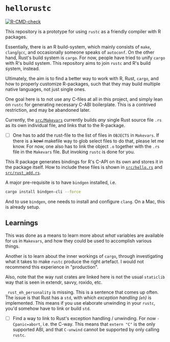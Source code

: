 # `hellorustc`
<!-- badges: start -->
[![R-CMD-check](https://github.com/CGMossa/hellorustc/actions/workflows/R-CMD-check.yaml/badge.svg)](https://github.com/CGMossa/hellorustc/actions/workflows/R-CMD-check.yaml)
<!-- badges: end -->

This repository is a prototype for using `rustc` as a friendly compiler with R packages.

Essentially, there is an R build-system, which mainly consists of `make`, `clang`/`gcc`, and occasionally someone speaks of `autoconf`. On the other hand, Rust's build system is `cargo`. For now, people have tried to unify `cargo` with R's build system. This repository aims to join `rustc` and R's build system, instead.

Ultimately, the aim is to find a better way to work with R, Rust, `cargo`, and how to properly customize R-packages, such that they may build multiple native languages, not just single ones.

One goal here is to not use any C-files at all in this project, and simply lean on `rustc` for generating necessary C-ABI boilerplate. This is a contrived restriction, and may be abandoned later.

Currently, the [`src/Makevars`](./src/Makevars) currently builds *any* single Rust source file `.rs` as its own individual file, and links that to the R-package.

- [ ] One has to add the rust-file to the list of files in `OBJECTS` in `Makevars`. If there is a ~~kewl~~ makefile way to glob select files to do that, please let me know. For now, one also has to link the object `.o` together with the `.rs` file in the `Makevars` file. But invoking `rustc` is done for you.

This R package generates bindings for R's C-API on its own and stores it in the package itself. How to include these files is shown in [`src/hello.rs`](./src/hello.rs) and [`src/rust_add.rs`](./src/rust_add.rs).

A major pre-requisite is to have `bindgen` installed, i.e.

```sh
cargo install bindgen-cli --force
```

And to use `bindgen`, one needs to install and configure `clang`. On a Mac, this is already setup.

## Learnings

This was done as a means to learn more about _what_ variables are available for us
in `Makevars`, and how they could be used to accomplish various things.

Another is to learn about the inner workings of `cargo`, through investigating what it
takes to make `rustc` produce the right artefact. I would not recommend this experience in "production".

Also, note that the way rust crates are linked here is not the usual `staticlib` way that is seen in extendr, savvy, roxido, etc.

`_rust_eh_personality` is missing. This is a sentence that comes up often. The issue is
that Rust has a `std`, with which _exception handling (`eh`)_ is implemented. This
means if you use elaborate unwinding in your `rustc`, you'd somehow have to link or
build `std`.

- [ ] Find a way to link to Rust's exception handling / unwinding. For now `-Cpanic=abort`, i.e. the C-way. This means that `extern "C"` is the only supported ABI, and that `C-unwind` cannot be supported by only calling `rustc`.
